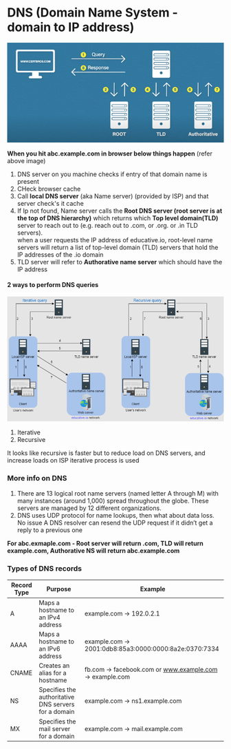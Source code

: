 # DNS (Domain Name System - domain to IP address)

![alt text](PNG/DNS.PNG "Title")  

**When you hit abc.example.com in browser below things happen** (refer above image)  

1. DNS server on you machine checks if entry of that domain name is present
2. CHeck browser cache
3. Call **local DNS server** (aka Name server) (provided by ISP) and that server check's it cache
4. If Ip not found, Name server calls the **Root DNS server (root server is at the top of DNS hierarchy)** which returns which **Top level domain(TLD)** server to reach out to (e.g. reach out to .com, or .org. or .in TLD servers).   
 when a user requests the IP address of educative.io, root-level name servers will return a list of top-level domain (TLD) servers that hold the IP addresses of the .io domain
5. TLD server will refer to **Authorative name server** which should have the IP address 

#### 2 ways to perform DNS queries

![alt text](PNG/DNS2.PNG "Title")  

1. Iterative 
2. Recursive

It looks like recursive is faster but to reduce load on DNS servers, and increase loads on ISP iterative process is used

### More info on DNS

1. There are 13 logical root name servers (named letter A through M) with many instances (around 1,000) spread throughout the globe. These servers are managed by 12 different organizations.
2. DNS uses UDP protocol for name lookups, then what about data loss. No issue A DNS resolver can resend the UDP request if it didn’t get a reply to a previous one

**For abc.exmaple.com - Root server will return .com, TLD will return example.com, Authorative NS will return abc.example.com**


### Types of DNS records

| Record Type | Purpose                                                | Example                    |
|-------------|--------------------------------------------------------|----------------------------|
| A           | Maps a hostname to an IPv4 address                     | example.com -> 192.0.2.1   |
| AAAA        | Maps a hostname to an IPv6 address                     | example.com -> 2001:0db8:85a3:0000:0000:8a2e:0370:7334 |
| CNAME       | Creates an alias for a hostname                        | fb.com -> facebook.com or www.example.com -> example.com |
| NS          | Specifies the authoritative DNS servers for a domain   | example.com -> ns1.example.com |
| MX          | Specifies the mail server for a domain                 | example.com -> mail.example.com |
